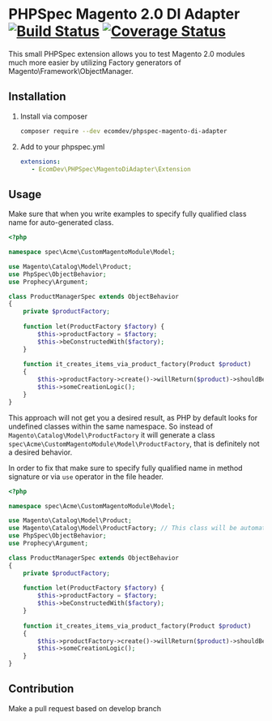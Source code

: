 # PHPSpec Magento 2.0 DI Adapter [![Build Status](https://travis-ci.org/EcomDev/phpspec-magento-di-adapter.svg?branch=develop)](https://travis-ci.org/EcomDev/phpspec-magento-di-adapter?branch=develop)  [![Coverage Status](https://coveralls.io/repos/github/EcomDev/phpspec-magento-di-adapter/badge.svg?branch=develop)](https://coveralls.io/github/EcomDev/phpspec-magento-di-adapter?branch=develop)

This small PHPSpec extension allows you to test Magento 2.0 modules much more easier by utilizing Factory generators of Magento\Framework\ObjectManager.

## Installation

1. Install via composer

    ```bash
    composer require --dev ecomdev/phpspec-magento-di-adapter
    ```

2. Add to your phpspec.yml

    ```yaml
    extensions:
       - EcomDev\PHPSpec\MagentoDiAdapter\Extension
    ```

## Usage

Make sure that when you write examples to specify fully qualified class name for auto-generated class. 

```php
<?php

namespace spec\Acme\CustomMagentoModule\Model;

use Magento\Catalog\Model\Product;
use PhpSpec\ObjectBehavior;
use Prophecy\Argument;

class ProductManagerSpec extends ObjectBehavior
{
    private $productFactory; 
    
    function let(ProductFactory $factory) {
        $this->productFactory = $factory;    
        $this->beConstructedWith($factory);
    }
    
    function it_creates_items_via_product_factory(Product $product)
    {
        $this->productFactory->create()->willReturn($product)->shouldBeCalled();
        $this->someCreationLogic();
    }
}
```

This approach will not get you a desired result, as PHP by default looks for undefined classes within the same namespace.
So instead of `Magento\Catalog\Model\ProductFactory` it will generate a class `spec\Acme\CustomMagentoModule\Model\ProductFactory`, that is definitely not a desired behavior.

In order to fix that make sure to specify fully qualified name in method signature or via `use` operator in the file header.

```php
<?php

namespace spec\Acme\CustomMagentoModule\Model;

use Magento\Catalog\Model\Product;
use Magento\Catalog\Model\ProductFactory; // This class will be automatically generated
use PhpSpec\ObjectBehavior;
use Prophecy\Argument;

class ProductManagerSpec extends ObjectBehavior
{
    private $productFactory; 
    
    function let(ProductFactory $factory) {
        $this->productFactory = $factory;    
        $this->beConstructedWith($factory);
    }
    
    function it_creates_items_via_product_factory(Product $product)
    {
        $this->productFactory->create()->willReturn($product)->shouldBeCalled();
        $this->someCreationLogic();
    }
}
```

## Contribution
Make a pull request based on develop branch
